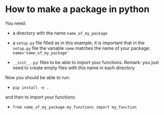 How to make a package in python
=====

You need:

- a directory with the name `name_of_my_package`

- a `setup.py` file filled as in this example, it is important that in the `setup.py` file the variable `name` matches the name of your package:
`name='name_of_my_package'`

- `__init__.py`: files to be able to import your functions.
Remark: you just need to create empty files with this name in each directory

Now you should be able to run:

- `pip install -e .`

and then to import your functions:

- `from name_of_my_package.my_functions import my_function`
